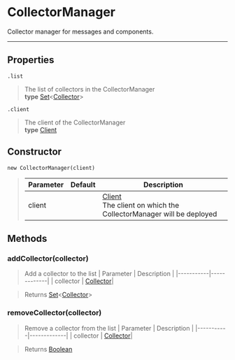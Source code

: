 # CollectorManager

Collector manager for messages and components.

---

## Properties

`.list`

> The list of collectors in the CollectorManager <br> **type** [Set](https://developer.mozilla.org/en-US/docs/Web/JavaScript/Reference/Global_Objects/Set)<[Collector](./Collector.md)>

`.client`

> The client of the CollectorManager <br> **type** [Client](https://abal.moe/Eris/docs/Client)

## Constructor

`new CollectorManager(client)`

> | Parameter | Default | Description                                                                                              |
> | --------- | ------- | -------------------------------------------------------------------------------------------------------- |
> | client    |         | [Client](https://abal.moe/Eris/docs/Client)<br>The client on which the CollectorManager will be deployed |

## Methods

### addCollector(collector)

> Add a collector to the list
> | Parameter | Description |
> |-----------|-------------|
> | collector | [Collector](./Collector.md)|

> Returns [Set](https://developer.mozilla.org/en-US/docs/Web/JavaScript/Reference/Global_Objects/Set)<[Collector](./Collector.md)>

### removeCollector(collector)

> Remove a collector from the list
> | Parameter | Description |
> |-----------|-------------|
> | collector | [Collector](./Collector.md)|

> Returns [Boolean](https://developer.mozilla.org/en-US/docs/Web/JavaScript/Reference/Global_Objects/Boolean)
